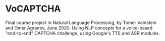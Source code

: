# VoCAPTCHA
Final course project in Natural Language Processing, by Tomer Vainstein and Omer Agranov, June 2020.
Using NLP concepts for a voice-based "end-to-end" CAPTCHA challenge, using Google's TTS and ASR modules.
